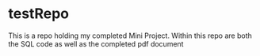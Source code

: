 # testRepo

This is a repo holding my completed Mini Project. Within this repo are both the SQL code as well as the completed pdf document
